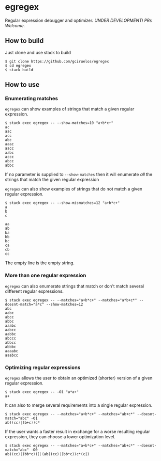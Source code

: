 # egregex

Regular expression debugger and optimizer.
*UNDER DEVELOPMENT! PRs Welcome.*


## How to build
Just clone and use stack to build

```
$ git clone https://github.com/gciruelos/egregex
$ cd egregex
$ stack build
```

## How to use

### Enumerating matches
`egregex` can show examples of strings that match a given regular expression.

```
$ stack exec egregex -- --show-matches=10 "a+b*c+"
ac
aac
acc
abc
aaac
aacc
aabc
accc
abcc
abbc
```

If no parameter is supplied to `--show-matches`
then it will enumerate *all* the strings that match the given regular expression

`egregex` can also show examples of strings that do not match a given regular expression.

```
$ stack exec egregex -- --show-mismatches=12 "a+b*c+"
a
b
c

aa
ab
ba
bb
bc
ca
cb
cc
```

The empty line is the empty string.

### More than one regular expression
`egregex` can also enumerate strings that match or don't match several different
regular expressions.

```
$ stack exec egregex -- --matches="a+b*c+" --matches="a*b+c*" --doesnt-match="a*c" --show-matches=12
abc
aabc
abcc
abbc
aaabc
aabcc
aabbc
abccc
abbcc
abbbc
aaaabc
aaabcc
```

### Optimizing regular expressions
`egregex` allows the user to obtain an optimized (shorter)
version of a given regular expression.

```
$ stack exec egregex -- -O1 "a*a+"
a+
```

It can also to merge several requirements into a single regular expression.

```
$ stack exec egregex -- --matches="a+b*c+" --matches="ab+c*" --doesnt-match="abc" -O1
ab((cc)|(b+c))c*
```

If the user wants a faster result in exchange for a worse resulting regular expression,
they can choose a lower optimization level.

```
$ stack exec egregex -- --matches="a+b*c+" --matches="ab+c*" --doesnt-match="abc" -O0
ab((cc)|(bb*c)))|(ab((cc)|(bb*c))c*(c|)
```






